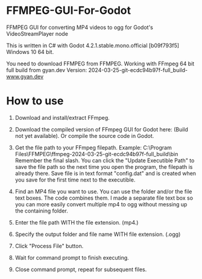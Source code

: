 # FFMPEG-GUI-For-Godot
FFMPEG GUI for converting MP4 videos to ogg for Godot's VideoStreamPlayer node


This is written in C# with Godot 4.2.1.stable.mono.official [b09f793f5]
Windows 10 64 bit.

You need to download FFMPEG from FFMPEG. 
Working with FFmpeg 64 bit full build from gyan.dev
Version: 2024-03-25-git-ecdc94b97f-full_build-www.gyan.dev 


# How to use
1. Download and install/extract FFmpeg. 

2. Download the compiled version of FFmpeg GUI for Godot here: (Build not yet available).
Or compile the source code in Godot. 

3. Get the file path to your FFmpeg filepath. 
Example:
C:\Program Files\FFMPEG\ffmpeg-2024-03-25-git-ecdc94b97f-full_build\bin\
Remember the final slash.
You can click the "Update Executible Path" to save the file path so the next time you open the program, the filepath is already there.
Save file is in text format "config.dat" and is created when you save for the first time next to the executible. 

4. Find an MP4 file you want to use.
You can use the folder and/or the file text boxes. The code combines them.
I made a separate file text box so you can more easily convert multiple mp4 to ogg 
without messing up the containing folder.

5. Enter the file path WITH the file extension. (mp4.)


6. Specify the output folder and file name WITH file extension. (.ogg)

7. Click "Process File" button.
8. Wait for command prompt to finish executing.
9. Close command prompt, repeat for subsequent files.
